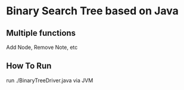 # Binary Search Tree based on Java
## Multiple functions
Add Node, Remove Note, etc

## How To Run
run ./BinaryTreeDriver.java via JVM <br>
